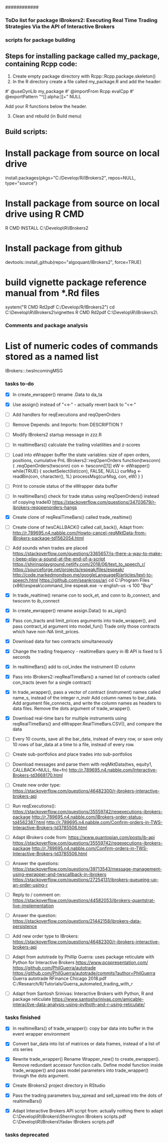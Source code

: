 ############
### ToDo list for package IBrokers2: Executing Real Time Trading Strategies Via the API of Interactive Brokers

### scripts for package building

## Steps for installing package called my_package, containing Rcpp code:
1. Create empty package directory with Rcpp::Rcpp.package.skeleton()
2. In the R directory create a file called my_package.R and add the header:

#' @useDynLib my_package
#' @importFrom Rcpp evalCpp
#' @exportPattern "^[[:alpha:]]+"
NULL

Add your R functions below the header.

3. Clean and rebuild (in Build menu)


## Build scripts:

# Install package from source on local drive
install.packages(pkgs="C:/Develop/R/IBrokers2", repos=NULL, type="source")
# Install package from source on local drive using R CMD
R CMD INSTALL C:\Develop\R\IBrokers2
# Install package from github
devtools::install_github(repo="algoquant/IBrokers2", force=TRUE)
# build vignette package reference manual from *.Rd files
system("R CMD Rd2pdf C:/Develop/R/IBrokers2")
cd C:\Develop\R\IBrokers2\vignettes
R CMD Rd2pdf C:\Develop\R\IBrokers2\



### Comments and package analysis

# List of numeric codes of commands stored as a named list
IBrokers::.twsIncomingMSG


### tasks to-do

+ [x] In create_ewrapper() rename .Data to da_ta

+ [x] Use assign() instead of "<<-" - actually revert back to "<<-"

+ [ ] Add handlers for reqExecutions and reqOpenOrders

+ [ ] Remove Depends: and Imports: from DESCRIPTION ?

+ [ ] Modify IBrokers2 startup message in zzz.R

+ [ ] In realtimeBars() calculate the trailing volatilities and z-scores

+ [ ] Load into eWrapper buffer the state variables: size of open orders, positions, cumulative PnL
IBrokers2::reqOpenOrders
function(twsconn) {
  .reqOpenOrders(twsconn)
  con <- twsconn[[1]]
  eW  <- eWrapper()
  while(TRUE) {
    socketSelect(list(con), FALSE, NULL)
    curMsg <- readBin(con, character(), 1L)
    processMsg(curMsg, con, eW)
  }
}

+ [ ] Print to console status of the eWrapper data buffer

+ [ ] In realtimeBars() check for trade status using reqOpenOrders() instead of copying tradeID
https://stackoverflow.com/questions/34703679/r-ibrokers-reqopenorders-hangs

+ [x] Create clone of reqRealTimeBars() called trade_realtime()

+ [ ] Create clone of twsCALLBACK() called call_back(), 
Adapt from:
http://r.789695.n4.nabble.com/Howto-cancel-reqMktData-from-IBrokers-package-td1562054.html

+ [ ] Add sounds when trades are placed
https://stackoverflow.com/questions/3365657/is-there-a-way-to-make-r-beep-play-a-sound-at-the-end-of-a-script
https://shirinsplayground.netlify.com/2018/06/text_to_speech_r/
https://sourceforge.net/projects/espeak/files/espeak/
http://code.markedmondson.me/googleLanguageR/articles/text-to-speech.html
https://github.com/seankross/ari
cd C:\Program Files (x86)\espeak\command_line
espeak.exe -v english-us -s 100 "Buy"

+ [x] In trade_realtime() rename con to sock_et, and conn to ib_connect, and twsconn to ib_connect

+ [x] In create_ewrapper() rename assign.Data() to as_sign()

+ [x] Pass con_tracts and limit_prices arguments into trade_wrapper(), and pass contract_id argument into model_fun()
Trade only those contracts which have non-NA limit_prices.

+ [x] Download data for two contracts simultaneously

+ [x] Change the trading frequency - realtimeBars query in IB API is fixed to 5 seconds

+ [x] In realtimeBars() add to col_index the instrument ID column

+ [x] Pass into IBrokers2::reqRealTimeBars() a named list of contracts called con_tracts (even for a single contract)

+ [x] In trade_wrapper(), pass a vector of contract (instrument) names called name_s, instead of the integer n_instr
Add column names to bar_data.
Add argument file_connects, and write the column names as headers to data files.
Remove the dots argument of trade_wrapper().

+ [x] Download real-time bars for multiple instruments using reqRealTimeBars() and eWrapper.RealTimeBars.CSV(), and compare the data

+ [ ] Every 10 counts, save all the bar_data, instead of every row, or save only 10 rows of bar_data at a time to a file, instead of every row. 

+ [ ] Create sub-portfolios and place trades into sub-portfolios

+ [ ] Download messages and parse them with reqMktData(tws, equity1, CALLBACK=NULL, file=fn)
http://r.789695.n4.nabble.com/Interactive-Brokers-td3668170.html

+ [ ] Create new order type:
https://stackoverflow.com/questions/46482300/r-ibrokers-interactive-brokers-api

+ [ ] Run reqExecutions():
https://stackoverflow.com/questions/35559742/reqexecutions-ibrokers-package
http://r.789695.n4.nabble.com/IBrokers-order-status-td4562387.html
http://r.789695.n4.nabble.com/Confirm-orders-in-TWS-Interactive-Brokers-td3785506.html

+ [ ] Adapt iBrokers code from:
https://www.quantopian.com/posts/ib-api
https://stackoverflow.com/questions/35559742/reqexecutions-ibrokers-package
http://r.789695.n4.nabble.com/Confirm-orders-in-TWS-Interactive-Brokers-td3785506.html

+ [ ] Answer the questions:
https://stackoverflow.com/questions/39713543/message-management-using-ewrapper-and-twscallback-in-ibrokers
https://stackoverflow.com/questions/27254131/ibrokers-queueing-up-an-order-using-r

+ [ ] Reply to / comment on:
https://stackoverflow.com/questions/44582053/ibrokers-quantstrat-live-implementation

+ [ ] Answer the question:
https://stackoverflow.com/questions/21442158/ibrokers-data-persistence

+ [ ] Add new order type to IBrokers:
https://stackoverflow.com/questions/46482300/r-ibrokers-interactive-brokers-api

+ [ ] Adapt from autotrade by Phillip Guerra: uses package reticulate with Python for Interactive Brokers
https://www.pcppresentation.com/
https://github.com/PhilGuerra/autotrade
https://github.com/PhilGuerra/autotrade/commits?author=PhilGuerra
Guerra autotrade RFinance Chicago 2018.pdf
C:/Research/R/Tutorials/Guerra_automated_trading_with_r

+ [ ] Adapt from Santosh Srinivas: Interactive Brokers with Python, R and package reticulate
https://www.santoshsrinivas.com/amicable-interactive-data-analysis-using-pythoth-and-r-using-reticulate/


### tasks finished


+ [x] In realtimeBars() of trade_wrapper(): copy bar data into buffer in the event wrapper environment

+ [x] Convert bar_data into list of matrices or data frames, instead of a list of xts series

+ [x] Rewrite trade_wrapper()
Rename Wrapper_new() to create_ewrapper().
Remove redundant accessor function calls.
Define model function inside trade_wrapper() and pass model parameters into trade_wrapper() through the dots argument.

+ [x] Create IBrokers2 project directory in RStudio

+ [x] Pass the trading parameters buy_spread and sell_spread into the dots of realtimeBars()

+ [x] Adapt Interactive Brokers API script from: actually nothing there to adapt
C:\Develop\R\IBrokers\Sherrington IBrokers scripts.pdf
C:\Develop\R\IBrokers\Yadav IBrokers scripts.pdf




### tasks deprecated


